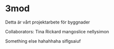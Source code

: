 # 3mod

Detta är vårt projektarbete för byggnader

Collaborators:
	Tina
  Rickard
	mangoslice
  nellysimon

Something else hahahhaha
siflgsaiuf
